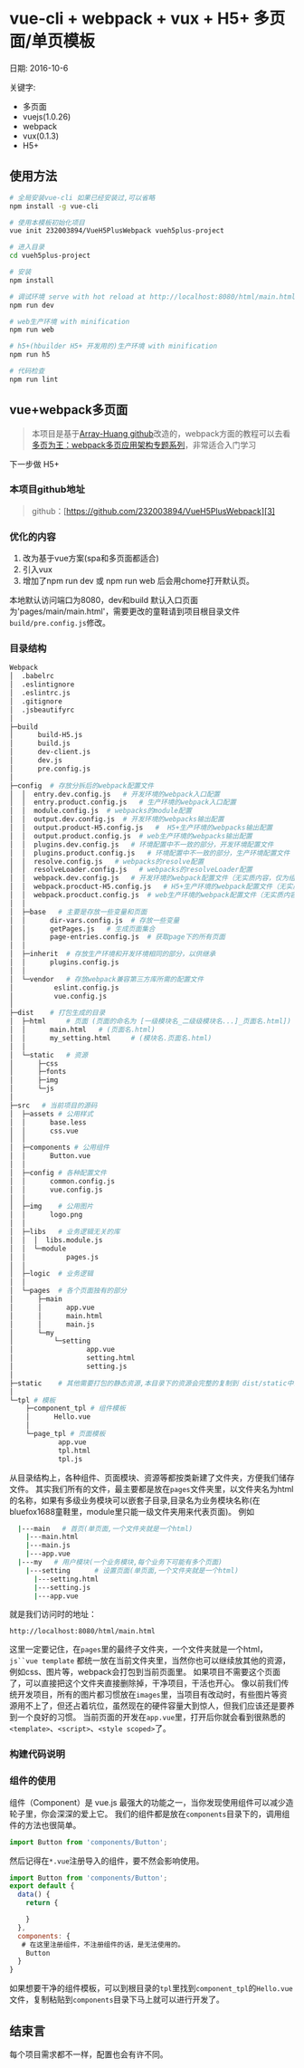 # vue-cli + webpack + vux + H5+ 多页面/单页模板
日期: 2016-10-6

关键字:
- 多页面
- vuejs(1.0.26)
- webpack
- vux(0.1.3)
- H5+

## 使用方法
``` bash
# 全局安装vue-cli 如果已经安装过,可以省略
npm install -g vue-cli

# 使用本模板初始化项目
vue init 232003894/VueH5PlusWebpack vueh5plus-project

# 进入目录
cd vueh5plus-project

# 安装
npm install

# 调试环境 serve with hot reload at http://localhost:8080/html/main.html
npm run dev

# web生产环境 with minification
npm run web

# h5+(hbuilder H5+ 开发用的)生产环境 with minification
npm run h5

# 代码检查
npm run lint

```
## vue+webpack多页面

> 本项目是基于[Array-Huang github][1]改造的，webpack方面的教程可以去看 [多页为王：webpack多页应用架构专题系列][2]，非常适合入门学习

下一步做 H5+ 

### 本项目github地址
> github：[https://github.com/232003894/VueH5PlusWebpack][3]

### 优化的内容
 1. 改为基于vue方案(spa和多页面都适合)
 1. 引入vux
 2. 增加了npm run dev 或 npm run web 后会用chome打开默认页。

本地默认访问端口为8080，dev和build 默认入口页面为'pages/main/main.html'，需要更改的童鞋请到项目根目录文件`build/pre.config.js`修改。

### 目录结构
``` bash
Webpack
│  .babelrc
│  .eslintignore
│  .eslintrc.js
│  .gitignore
│  .jsbeautifyrc
│
├─build
│      build-H5.js
│      build.js
│      dev-client.js
│      dev.js
│      pre.config.js
│
├─config  # 存放分拆后的webpack配置文件
│  │  entry.dev.config.js   # 开发环境的webpack入口配置
│  │  entry.product.config.js   # 生产环境的webpack入口配置
│  │  module.config.js  # webpacks的module配置
│  │  output.dev.config.js  # 开发环境的webpacks输出配置
│  │  output.product-H5.config.js   #  H5+生产环境的webpacks输出配置
│  │  output.product.config.js  # web生产环境的webpacks输出配置
│  │  plugins.dev.config.js   # 环境配置中不一致的部分，开发环境配置文件
│  │  plugins.product.config.js   # 环境配置中不一致的部分，生产环境配置文件
│  │  resolve.config.js   # webpacks的resolve配置
│  │  resolveLoader.config.js   # webpacks的resolveLoader配置
│  │  webpack.dev.config.js   # 开发环境的webpack配置文件（无实质内容，仅为组织整理）
│  │  webpack.procduct-H5.config.js   # H5+生产环境的webpack配置文件（无实质内容，仅为组织整理）
│  │  webpack.procduct.config.js  # web生产环境的webpack配置文件（无实质内容，仅为组织整理）
│  │
│  ├─base   # 主要是存放一些变量和页面
│  │      dir-vars.config.js  # 存放一些变量
│  │      getPages.js   # 生成页面集合
│  │      page-entries.config.js  # 获取page下的所有页面
│  │
│  ├─inherit  # 存放生产环境和开发环境相同的部分，以供继承
│  │      plugins.config.js 
│  │
│  └─vendor   # 存放webpack兼容第三方库所需的配置文件
│          eslint.config.js
│          vue.config.js
│
├─dist	  # 打包生成的目录
│  ├─html	  # 页面 (页面的命名为 [一级模块名_二级级模块名...]_页面名.html])
│  │      main.html	  # (页面名.html)
│  │      my_setting.html	  # (模块名.页面名.html)
│  │
│  └─static	  # 资源
│      ├─css
│      ├─fonts
│      ├─img
│      └─js
│
├─src	# 当前项目的源码
│  ├─assets	# 公用样式
│  │      base.less
│  │      css.vue
│  │
│  ├─components	# 公用组件
│  │      Button.vue
│  │
│  ├─config	# 各种配置文件
│  │      common.config.js
│  │      vue.config.js
│  │
│  ├─img	# 公用图片
│  │      logo.png
│  │
│  ├─libs	# 业务逻辑无关的库
│  │  │  libs.module.js
│  │  └─module
│  │          pages.js
│  │
│  ├─logic	# 业务逻辑
│  │
│  └─pages	# 各个页面独有的部分
│      ├─main
│      │      app.vue
│      │      main.html
│      │      main.js
│      └─my
│          └─setting
│                  app.vue
│                  setting.html
│                  setting.js
│                  
├─static	# 其他需要打包的静态资源,本目录下的资源会完整的复制到 dist/static中去
│      
└─tpl # 模板
    ├─component_tpl # 组件模板
    │      Hello.vue
    │      
    └─page_tpl # 页面模板
            app.vue
            tpl.html
            tpl.js

  ```
从目录结构上，各种组件、页面模块、资源等都按类新建了文件夹，方便我们储存文件。
其实我们所有的文件，最主要都是放在`pages`文件夹里，以文件夹名为html的名称，如果有多级业务模块可以嵌套子目录,目录名为业务模块名称(在bluefox1688童鞋里，module里只能一级文件夹用来代表页面)。
例如

``` bash
  |---main   # 首页(单页面,一个文件夹就是一个html)
    |---main.html
    |---main.js
    |---app.vue
  |---my   # 用户模块(一个业务模块,每个业务下可能有多个页面)
    |---setting      # 设置页面(单页面,一个文件夹就是一个html)
      |---setting.html
      |---setting.js
      |---app.vue
```
就是我们访问时的地址：

``` stylus
http://localhost:8080/html/main.html
```

这里一定要记住，在`pages`里的最终子文件夹，一个文件夹就是一个html，`js``vue template` 都统一放在当前文件夹里，当然你也可以继续放其他的资源，例如css、图片等，webpack会打包到当前页面里。
如果项目不需要这个页面了，可以直接把这个文件夹直接删除掉，干净项目，干活也开心。
像以前我们传统开发项目，所有的图片都习惯放在`images`里，当项目有改动时，有些图片等资源用不上了，但还占着坑位，虽然现在的硬件容量大到惊人，但我们应该还是要养到一个良好的习惯。
当前页面的开发在`app.vue`里，打开后你就会看到很熟悉的`<template>`、`<script>`、`<style scoped>`了。

### 构建代码说明

### 组件的使用
组件（Component）是 vue.js 最强大的功能之一，当你发现使用组件可以减少造轮子里，你会深深的爱上它。
我们的组件都是放在`components`目录下的，调用组件的方法也很简单。

``` javascript
import Button from 'components/Button';
```
然后记得在`*.vue`注册导入的组件，要不然会影响使用。

``` javascript
import Button from 'components/Button';
export default {
  data() {
    return {

    }
  },
  components: {
   # 在这里注册组件，不注册组件的话，是无法使用的。
	Button
  }
}
```

如果想要干净的组件模板，可以到根目录的`tpl`里找到`component_tpl`的`Hello.vue`文件，复制粘贴到`components`目录下马上就可以进行开发了。

## 结束言
每个项目需求都不一样，配置也会有许不同。


  [1]: https://github.com/Array-Huang/webpack-seed
  [2]: http://array_huang.coding.me/webpack-book/chapter2/webpack-dev-production-environment.html
  [3]: https://github.com/232003894/VueH5PlusWebpack